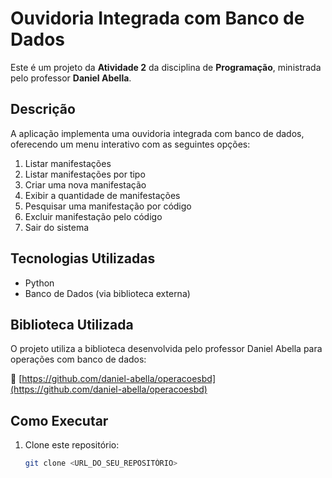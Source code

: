 # Ouvidoria Integrada com Banco de Dados

Este é um projeto da **Atividade 2** da disciplina de **Programação**, ministrada pelo professor **Daniel Abella**.

## Descrição

A aplicação implementa uma ouvidoria integrada com banco de dados, oferecendo um menu interativo com as seguintes opções:

1. Listar manifestações  
2. Listar manifestações por tipo  
3. Criar uma nova manifestação  
4. Exibir a quantidade de manifestações  
5. Pesquisar uma manifestação por código  
6. Excluir manifestação pelo código  
7. Sair do sistema

## Tecnologias Utilizadas

- Python  
- Banco de Dados (via biblioteca externa)  

## Biblioteca Utilizada

O projeto utiliza a biblioteca desenvolvida pelo professor Daniel Abella para operações com banco de dados:

🔗 [https://github.com/daniel-abella/operacoesbd](https://github.com/daniel-abella/operacoesbd)

## Como Executar

1. Clone este repositório:
   ```bash
   git clone <URL_DO_SEU_REPOSITÓRIO>
